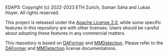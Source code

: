 EDAPS: Copyright (c) 2022-2023 ETH Zurich, Suman Saha and Lukas Hoyer. All rights reserved.

This project is released under the [Apache License 2.0](LICENSE), while some 
specific features in this repository are with other licenses.
Users should be careful about adopting these features in any commercial matters.

This repository is based on [DAFormer](https://github.com/lhoyer/DAFormer)
and [MMDetection](https://github.com/open-mmlab/mmdetection).
Please refer to the [DAFormer](https://raw.githubusercontent.com/lhoyer/DAFormer/master/LICENSES.md) 
and [MMDetection](https://github.com/open-mmlab/mmdetection/blob/main/LICENSE)
license documentations.